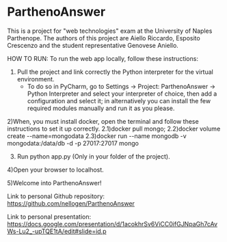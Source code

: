 # ParthenoAnswer
This is a project for "web technologies" exam at the University of Naples Parthenope. The authors of this project are Aiello Riccardo, Esposito Crescenzo and the student representative Genovese Aniello.

HOW TO RUN: 
To run the web app locally, follow these instructions:
1) Pull the project and link correctly the Python interpreter for the virtual environment.
   - To do so in PyCharm, go to Settings -> Project: ParthenoAnswer -> Python Interpreter and select your interpreter of choice, then add a configuration and select it; in alternatively you can install the few required modules manually and run it as you please.

2)When, you must install docker, open the terminal and follow these instructions to set it up correctly.
2.1)docker pull mongo;
2.2)docker volume create --name=mongodata
2.3)docker run --name mongodb -v mongodata:/data/db -d -p 27017:27017 mongo

3) Run python app.py (Only in your folder of the project).

4)Open your browser to localhost.

5)Welcome into ParthenoAnswer! 

Link to personal Github repository:
https://github.com/nellogen/ParthenoAnswer

Link to personal presentation: 
https://docs.google.com/presentation/d/1acokhrSv6ViCC0ifGJNpaGh7cAvWs-Lu2_-upTQE1tA/edit#slide=id.p